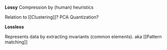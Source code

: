 **Lossy**
Compression by (human) heuristics

Relation to [[Clustering]]?
PCA
Quantization?

**Lossless**

Represents data by extracting invariants (common elements). aka [[Pattern matching]]




